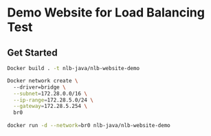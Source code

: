 # Demo Website for Load Balancing Test

## Get Started

```bash
Docker build . -t nlb-java/nlb-website-demo

Docker network create \                                                           
  --driver=bridge \
  --subnet=172.28.0.0/16 \
  --ip-range=172.28.5.0/24 \
  --gateway=172.28.5.254 \
  br0
  
docker run -d --network=br0 nlb-java/nlb-website-demo 
```